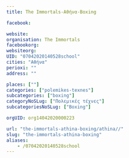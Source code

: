 ```yaml
---
title: The Immortals-Αθήνα-Boxing

facebook:

website:
organisation: The Immortals
facebookorg:
websiteorg:
UID: "07042020140528school"
cities: "Αθήνα"
perioxi: ""
address: ""

places: [""]
categories: ["polemikes-texnes"]
subcategories: ["boxing"]
categoryNoSLug: ["Πολεμικές τέχνες"]
subcategoriesNoSLug: ["Boxing"]

orgUID: org14042020000223

url: "the-immortals-athina-boxing/athina//"
slug: "the-immortals-athina-boxing"
aliases:
    - /07042020140528school
---
```





